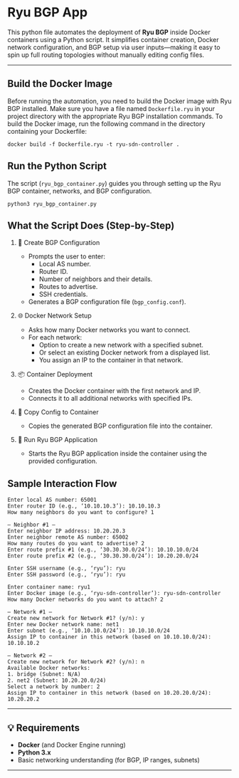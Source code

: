 # Ryu BGP App

This python file automates the deployment of **Ryu BGP** inside Docker containers using a Python script. It simplifies container creation, Docker network configuration, and BGP setup via user inputs—making it easy to spin up full routing topologies without manually editing config files.

---

## Build the Docker Image

Before running the automation, you need to build the Docker image with Ryu BGP installed. Make sure you have a file named `Dockerfile.ryu` in your project directory with the appropriate Ryu BGP installation commands. To build the Docker image, run the following command in the directory containing your Dockerfile:
```
docker build -f Dockerfile.ryu -t ryu-sdn-controller .
```

## Run the Python Script
The script (`ryu_bgp_container.py`) guides you through setting up the Ryu BGP container, networks, and BGP configuration.
```
python3 ryu_bgp_container.py
```

## What the Script Does (Step-by-Step)
1. 📝 Create BGP Configuration
   - Prompts the user to enter:
     - Local AS number.
     - Router ID.
     - Number of neighbors and their details.
     - Routes to advertise.
     - SSH credentials.
   - Generates a BGP configuration file (`bgp_config.conf`).

2. 🌐 Docker Network Setup
   - Asks how many Docker networks you want to connect.
   - For each network:
     - Option to create a new network with a specified subnet.
     - Or select an existing Docker network from a displayed list.
     - You assign an IP to the container in that network.

3. 📦 Container Deployment
   - Creates the Docker container with the first network and IP.
   - Connects it to all additional networks with specified IPs.

4. 📁 Copy Config to Container
   - Copies the generated BGP configuration file into the container.

5. 🔄 Run Ryu BGP Application
   - Starts the Ryu BGP application inside the container using the provided configuration.

## Sample Interaction Flow
```
Enter local AS number: 65001
Enter router ID (e.g., ‘10.10.10.3’): 10.10.10.3
How many neighbors do you want to configure? 1

— Neighbor #1 —
Enter neighbor IP address: 10.20.20.3
Enter neighbor remote AS number: 65002
How many routes do you want to advertise? 2
Enter route prefix #1 (e.g., ‘30.30.30.0/24’): 10.10.10.0/24
Enter route prefix #2 (e.g., ‘30.30.30.0/24’): 10.20.20.0/24

Enter SSH username (e.g., ‘ryu’): ryu
Enter SSH password (e.g., ‘ryu’): ryu

Enter container name: ryu1
Enter Docker image (e.g., ‘ryu-sdn-controller’): ryu-sdn-controller
How many Docker networks do you want to attach? 2

— Network #1 —
Create new network for Network #1? (y/n): y
Enter new Docker network name: net1
Enter subnet (e.g., ‘10.10.10.0/24’): 10.10.10.0/24
Assign IP to container in this network (based on 10.10.10.0/24): 10.10.10.2

— Network #2 —
Create new network for Network #2? (y/n): n
Available Docker networks:
1. bridge (Subnet: N/A)
2. net2 (Subnet: 10.20.20.0/24)
Select a network by number: 2
Assign IP to container in this network (based on 10.20.20.0/24): 10.20.20.2
```

---

## 💡 Requirements
- **Docker** (and Docker Engine running)
- **Python 3.x**
- Basic networking understanding (for BGP, IP ranges, subnets)

---
